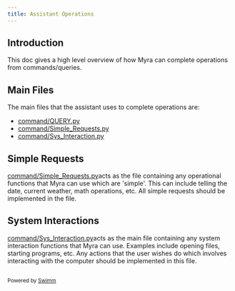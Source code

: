 ```yaml
---
title: Assistant Operations
---
```

## Introduction

This doc gives a high level overview of how Myra can complete operations from commands/queries.

## Main Files

The main files that the assistant uses to complete operations are:

- <SwmPath>[command/QUERY.py](/command/QUERY.py)</SwmPath>
- <SwmPath>[command/Simple_Requests.py](/command/Simple_Requests.py)</SwmPath>
- <SwmPath>[command/Sys_Interaction.py](/command/Sys_Interaction.py)</SwmPath>

## Simple Requests

<SwmPath>[command/Simple_Requests.py](/command/Simple_Requests.py)</SwmPath>acts as the file containing any operational functions that Myra can use which are 'simple'. This can include telling the date, current weather, math operations, etc. All simple requests should be implemented in the file.

## System Interactions

<SwmPath>[command/Sys_Interaction.py](/command/Sys_Interaction.py)</SwmPath>acts as the main file containing any system interaction functions that Myra can use. Examples include opening files, starting programs, etc. Any actions that the user wishes do which involves interacting with the computer should be implemented in this file.

## 

<SwmMeta version="3.0.0" repo-id="Z2l0aHViJTNBJTNBUENBQSUzQSUzQUF2YWxvbkFjZQ==" repo-name="PCAA"><sup>Powered by [Swimm](https://app.swimm.io/)</sup></SwmMeta>
